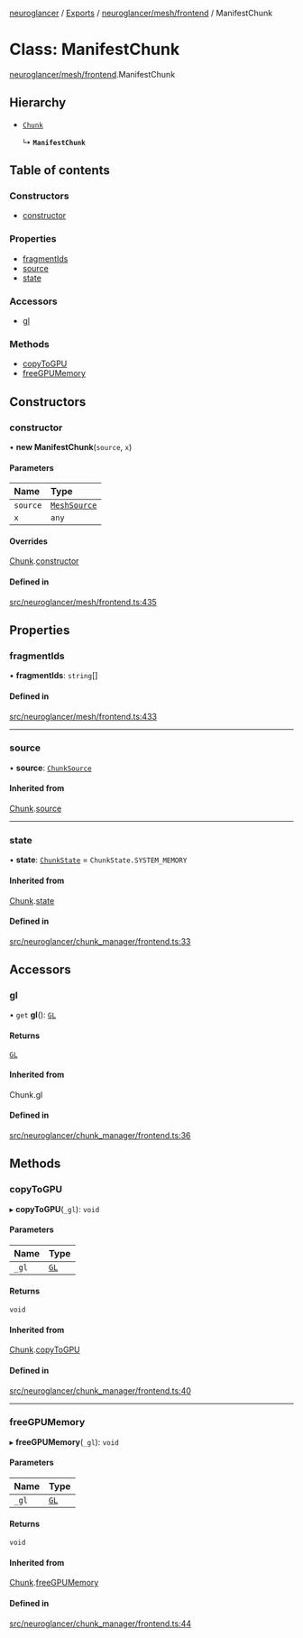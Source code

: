 [neuroglancer](../README.md) / [Exports](../modules.md) / [neuroglancer/mesh/frontend](../modules/neuroglancer_mesh_frontend.md) / ManifestChunk

# Class: ManifestChunk

[neuroglancer/mesh/frontend](../modules/neuroglancer_mesh_frontend.md).ManifestChunk

## Hierarchy

- [`Chunk`](neuroglancer_chunk_manager_frontend.Chunk.md)

  ↳ **`ManifestChunk`**

## Table of contents

### Constructors

- [constructor](neuroglancer_mesh_frontend.ManifestChunk.md#constructor)

### Properties

- [fragmentIds](neuroglancer_mesh_frontend.ManifestChunk.md#fragmentids)
- [source](neuroglancer_mesh_frontend.ManifestChunk.md#source)
- [state](neuroglancer_mesh_frontend.ManifestChunk.md#state)

### Accessors

- [gl](neuroglancer_mesh_frontend.ManifestChunk.md#gl)

### Methods

- [copyToGPU](neuroglancer_mesh_frontend.ManifestChunk.md#copytogpu)
- [freeGPUMemory](neuroglancer_mesh_frontend.ManifestChunk.md#freegpumemory)

## Constructors

### constructor

• **new ManifestChunk**(`source`, `x`)

#### Parameters

| Name | Type |
| :------ | :------ |
| `source` | [`MeshSource`](neuroglancer_mesh_frontend.MeshSource.md) |
| `x` | `any` |

#### Overrides

[Chunk](neuroglancer_chunk_manager_frontend.Chunk.md).[constructor](neuroglancer_chunk_manager_frontend.Chunk.md#constructor)

#### Defined in

[src/neuroglancer/mesh/frontend.ts:435](https://github.com/ActiveBrainAtlas2/neuroglancer/blob/034b457d/src/neuroglancer/mesh/frontend.ts#L435)

## Properties

### fragmentIds

• **fragmentIds**: `string`[]

#### Defined in

[src/neuroglancer/mesh/frontend.ts:433](https://github.com/ActiveBrainAtlas2/neuroglancer/blob/034b457d/src/neuroglancer/mesh/frontend.ts#L433)

___

### source

• **source**: [`ChunkSource`](neuroglancer_chunk_manager_frontend.ChunkSource.md)

#### Inherited from

[Chunk](neuroglancer_chunk_manager_frontend.Chunk.md).[source](neuroglancer_chunk_manager_frontend.Chunk.md#source)

___

### state

• **state**: [`ChunkState`](../enums/neuroglancer_chunk_manager_base.ChunkState.md) = `ChunkState.SYSTEM_MEMORY`

#### Inherited from

[Chunk](neuroglancer_chunk_manager_frontend.Chunk.md).[state](neuroglancer_chunk_manager_frontend.Chunk.md#state)

#### Defined in

[src/neuroglancer/chunk_manager/frontend.ts:33](https://github.com/ActiveBrainAtlas2/neuroglancer/blob/034b457d/src/neuroglancer/chunk_manager/frontend.ts#L33)

## Accessors

### gl

• `get` **gl**(): [`GL`](../interfaces/neuroglancer_webgl_context.GL.md)

#### Returns

[`GL`](../interfaces/neuroglancer_webgl_context.GL.md)

#### Inherited from

Chunk.gl

#### Defined in

[src/neuroglancer/chunk_manager/frontend.ts:36](https://github.com/ActiveBrainAtlas2/neuroglancer/blob/034b457d/src/neuroglancer/chunk_manager/frontend.ts#L36)

## Methods

### copyToGPU

▸ **copyToGPU**(`_gl`): `void`

#### Parameters

| Name | Type |
| :------ | :------ |
| `_gl` | [`GL`](../interfaces/neuroglancer_webgl_context.GL.md) |

#### Returns

`void`

#### Inherited from

[Chunk](neuroglancer_chunk_manager_frontend.Chunk.md).[copyToGPU](neuroglancer_chunk_manager_frontend.Chunk.md#copytogpu)

#### Defined in

[src/neuroglancer/chunk_manager/frontend.ts:40](https://github.com/ActiveBrainAtlas2/neuroglancer/blob/034b457d/src/neuroglancer/chunk_manager/frontend.ts#L40)

___

### freeGPUMemory

▸ **freeGPUMemory**(`_gl`): `void`

#### Parameters

| Name | Type |
| :------ | :------ |
| `_gl` | [`GL`](../interfaces/neuroglancer_webgl_context.GL.md) |

#### Returns

`void`

#### Inherited from

[Chunk](neuroglancer_chunk_manager_frontend.Chunk.md).[freeGPUMemory](neuroglancer_chunk_manager_frontend.Chunk.md#freegpumemory)

#### Defined in

[src/neuroglancer/chunk_manager/frontend.ts:44](https://github.com/ActiveBrainAtlas2/neuroglancer/blob/034b457d/src/neuroglancer/chunk_manager/frontend.ts#L44)
